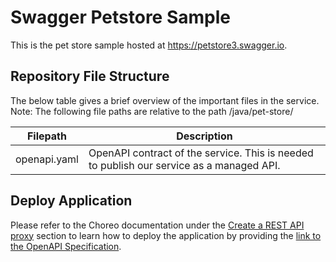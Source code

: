 # Swagger Petstore Sample

This is the pet store sample hosted at https://petstore3.swagger.io.

## Repository File Structure

The below table gives a brief overview of the important files in the service.\
Note: The following file paths are relative to the path /java/pet-store/

| Filepath               | Description                                                                                                                                                  |
| ---------------------- | ------------------------------------------------------------------------------------------------------------------------------------------------------------ |
| openapi.yaml           | OpenAPI contract of the service. This is needed to publish our service as a managed API. |

## Deploy Application

Please refer to the Choreo documentation under the [Create a REST API proxy](https://wso2.com/choreo/docs/develop-components/develop-a-rest-api-proxy/#step-1-create-a-rest-api-proxy) section to learn how to deploy the application by providing the [link to the OpenAPI Specification](https://raw.githubusercontent.com/wso2/choreo-sample-apps/main/rest-api-proxy/pet-store/openapi.yaml).
